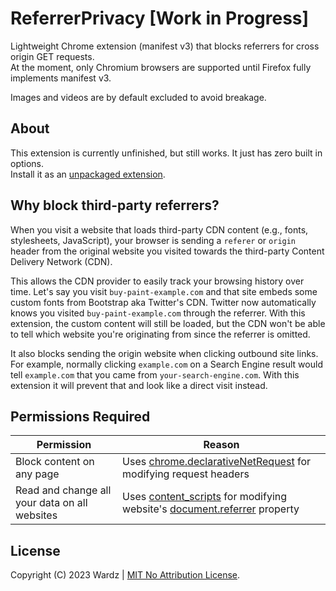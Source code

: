 # ReferrerPrivacy [Work in Progress]

Lightweight Chrome extension (manifest v3) that blocks referrers for cross origin GET requests.  
At the moment, only Chromium browsers are supported until Firefox fully implements manifest v3.

Images and videos are by default excluded to avoid breakage.

## About

This extension is currently unfinished, but still works. It just has zero built in options.  
Install it as an [unpackaged extension](https://superuser.com/a/247654).

## Why block third-party referrers?

When you visit a website that loads third-party CDN content (e.g., fonts, stylesheets, JavaScript), your browser is sending a `referer` or `origin` header from the original website you visited towards the third-party Content Delivery Network (CDN).

This allows the CDN provider to easily track your browsing history over time. Let's say you visit `buy-paint-example.com` and that site embeds some custom fonts from Bootstrap aka Twitter's CDN. Twitter now automatically knows you visited `buy-paint-example.com` through the referrer. With this extension, the custom content will still be loaded, but the CDN won't be able to tell which website you're originating from since the referrer is omitted.

It also blocks sending the origin website when clicking outbound site links. For example, normally clicking `example.com` on a Search Engine result would tell `example.com` that you came from `your-search-engine.com`. With this extension it will prevent that and look like a direct visit instead.

## Permissions Required

| Permission | Reason |
| --- | --- |
| Block content on any page | Uses [chrome.declarativeNetRequest](https://developer.chrome.com/docs/extensions/reference/declarativeNetRequest/) for modifying request headers |
| Read and change all your data on all websites | Uses [content_scripts](https://developer.chrome.com/docs/extensions/mv3/content_scripts/) for modifying website's [document.referrer](https://developer.mozilla.org/en-US/docs/Web/API/Document/referrer) property |

## License

Copyright (C) 2023 Wardz | [MIT No Attribution License](https://github.com/aws/mit-0/blob/master/MIT-0).
